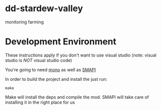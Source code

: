 # dd-stardew-valley
monitoring farming

# Development Environment

These instructions apply if you don't want to use visual studio (note: visual studio is *NOT* visual studio code)


You're going to need [mono](https://www.mono-project.com/download/stable/) as well as [SMAPI](https://smapi.io/)

In order to build the project and install the just run:

```
make
```

Make will install the deps and compile the mod. SMAPI will take care of installing it in the right place for us

